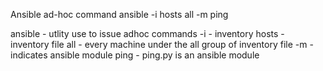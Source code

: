 Ansible ad-hoc command
ansible -i hosts all -m ping

ansible - utlity use to issue adhoc commands
-i - inventory
hosts - inventory file
all -  every machine under the all group of inventory file
-m - indicates ansible module
ping - ping.py is an ansible module

